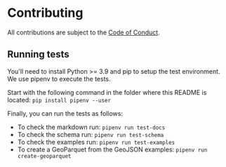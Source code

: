 # Contributing

All contributions are subject to the
[Code of Conduct](https://vecorel.org/code-of-conduct/).

## Running tests

You'll need to install Python >= 3.9 and pip to setup the test environment.
We use pipenv to execute the tests.

Start with the following command in the folder where this README is located:
`pip install pipenv --user`

Finally, you can run the tests as follows:

- To check the markdown run: `pipenv run test-docs`
- To check the schema run: `pipenv run test-schema`
- To check the examples run: `pipenv run test-examples`
- To create a GeoParquet from the GeoJSON examples: `pipenv run create-geoparquet`
